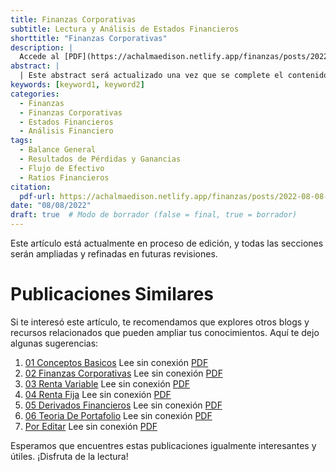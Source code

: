 ```yaml
---
title: Finanzas Corporativas
subtitle: Lectura y Análisis de Estados Financieros
shorttitle: "Finanzas Corporativas"
description: |
  Accede al [PDF](https://achalmaedison.netlify.app/finanzas/posts/2022-08-08-02-finanzas-corporativas/index.pdf) completo aquí.
abstract: |
  | Este abstract será actualizado una vez que se complete el contenido final del artículo.
keywords: [keyword1, keyword2]
categories:
  - Finanzas
  - Finanzas Corporativas
  - Estados Financieros
  - Análisis Financiero
tags:
  - Balance General
  - Resultados de Pérdidas y Ganancias
  - Flujo de Efectivo
  - Ratios Financieros
citation:
  pdf-url: https://achalmaedison.netlify.app/finanzas/posts/2022-08-08-02-finanzas-corporativas/index.pdf
date: "08/08/2022"
draft: true  # Modo de borrador (false = final, true = borrador)
---
```






Este artículo está actualmente en proceso de edición, y todas las secciones serán ampliadas y refinadas en futuras revisiones.


# Publicaciones Similares

Si te interesó este artículo, te recomendamos que explores otros blogs y recursos relacionados que pueden ampliar tus conocimientos. Aquí te dejo algunas sugerencias:


1. [01 Conceptos Basicos](https://achalmaedison.netlify.app/finanzas/posts/2022-08-01-01-conceptos-basicos) Lee sin conexión [PDF](https://achalmaedison.netlify.app/finanzas/posts/2022-08-01-01-conceptos-basicos/index.pdf)
2. [02 Finanzas Corporativas](https://achalmaedison.netlify.app/finanzas/posts/2022-08-08-02-finanzas-corporativas) Lee sin conexión [PDF](https://achalmaedison.netlify.app/finanzas/posts/2022-08-08-02-finanzas-corporativas/index.pdf)
3. [03 Renta Variable](https://achalmaedison.netlify.app/finanzas/posts/2022-08-15-03-renta-variable) Lee sin conexión [PDF](https://achalmaedison.netlify.app/finanzas/posts/2022-08-15-03-renta-variable/index.pdf)
4. [04 Renta Fija](https://achalmaedison.netlify.app/finanzas/posts/2022-08-22-04-renta-fija) Lee sin conexión [PDF](https://achalmaedison.netlify.app/finanzas/posts/2022-08-22-04-renta-fija/index.pdf)
5. [05 Derivados Financieros](https://achalmaedison.netlify.app/finanzas/posts/2022-08-29-05-derivados-financieros) Lee sin conexión [PDF](https://achalmaedison.netlify.app/finanzas/posts/2022-08-29-05-derivados-financieros/index.pdf)
6. [06 Teoria De Portafolio](https://achalmaedison.netlify.app/finanzas/posts/2022-09-05-06-teoria-de-portafolio) Lee sin conexión [PDF](https://achalmaedison.netlify.app/finanzas/posts/2022-09-05-06-teoria-de-portafolio/index.pdf)
7. [Por Editar](https://achalmaedison.netlify.app/finanzas/posts/2024-03-31-por-editar) Lee sin conexión [PDF](https://achalmaedison.netlify.app/finanzas/posts/2024-03-31-por-editar/index.pdf)


Esperamos que encuentres estas publicaciones igualmente interesantes y útiles. ¡Disfruta de la lectura!

